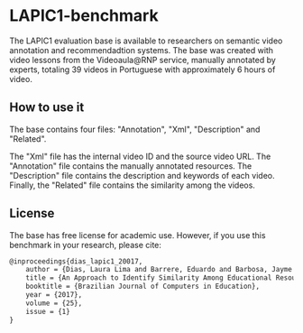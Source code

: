 # LAPIC1-benchmark

The LAPIC1 evaluation base is available to researchers on semantic video annotation and recommendadtion systems. The base was created with video lessons from the Videoaula@RNP service, manually annotated by experts, totaling 39 videos in Portuguese with approximately 6 hours of video. 

How to use it
-------------
The base contains four files: "Annotation", "Xml", "Description" and "Related".

The "Xml" file has the internal video ID and the source video URL. The "Annotation" file contains the manually annotated resources. The "Description" file contains the description and keywords of each video. Finally, the "Related" file contains the similarity among the videos.

License
-------
The base has free license for academic use. However, if you use this benchmark in your research, please cite:

```latex
@inproceedings{dias_lapic1_20017,
    author = {Dias, Laura Lima and Barrere, Eduardo and Barbosa, Jayme Siqueira and Souza, Jairo Francisco de},
    title = {An Approach to Identify Similarity Among Educational Resources Using External Knowledge Bases},
    booktitle = {Brazilian Journal of Computers in Education},
    year = {2017},
    volume = {25},
    issue = {1}
}
```

